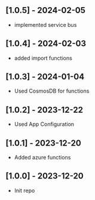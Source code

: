 ## [1.0.5] - 2024-02-05

-   implemented service bus

## [1.0.4] - 2024-02-03

-   added import functions

## [1.0.3] - 2024-01-04

-   Used CosmosDB for functions

## [1.0.2] - 2023-12-22

-   Used App Configuration

## [1.0.1] - 2023-12-20

-   Added azure functions

## [1.0.0] - 2023-12-20

-   Init repo
